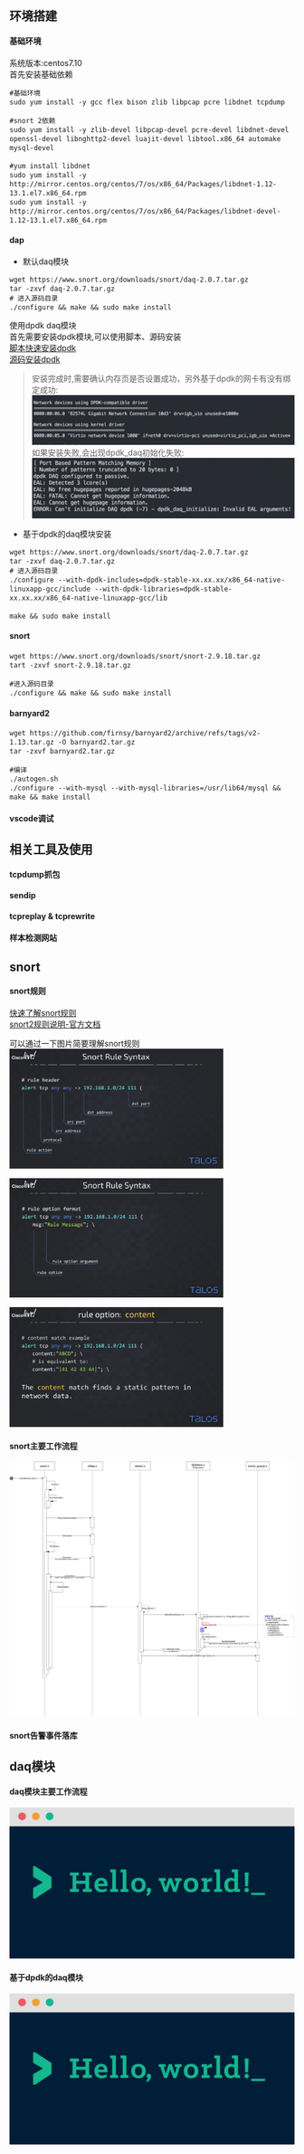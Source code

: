 ## 环境搭建
#### 基础环境
系统版本:centos7.10  
首先安装基础依赖
```
#基础环境
sudo yum install -y gcc flex bison zlib libpcap pcre libdnet tcpdump

#snort 2依赖
sudo yum install -y zlib-devel libpcap-devel pcre-devel libdnet-devel openssl-devel libnghttp2-devel luajit-devel libtool.x86_64 automake mysql-devel

#yum install libdnet
sudo yum install -y http://mirror.centos.org/centos/7/os/x86_64/Packages/libdnet-1.12-13.1.el7.x86_64.rpm
sudo yum install -y http://mirror.centos.org/centos/7/os/x86_64/Packages/libdnet-devel-1.12-13.1.el7.x86_64.rpm
```
#### dap
- 默认daq模块  
```
wget https://www.snort.org/downloads/snort/daq-2.0.7.tar.gz
tar -zxvf daq-2.0.7.tar.gz
# 进入源码目录
./configure && make && sudo make install
```

使用dpdk daq模块  
首先需要安装dpdk模块,可以使用脚本、源码安装  
[脚本快速安装dpdk](https://dpdk-docs.readthedocs.io/en/latest/linux_gsg/quick_start.html)  
[源码安装dpdk](https://dpdk-docs.readthedocs.io/en/latest/linux_gsg/build_dpdk.html)

> 安装完成时,需要确认内存页是否设置成功，另外基于dpdk的网卡有没有绑定成功:
![基于dpdk的网卡设备](../resources/images/snort/dpdk_network_card.png)
如果安装失败,会出现dpdk_daq初始化失败:
![dpdk初始化失败](../resources/images/snort/dpdk_init_failed.png)
 

- 基于dpdk的daq模块安装
```
wget https://www.snort.org/downloads/snort/daq-2.0.7.tar.gz
tar -zxvf daq-2.0.7.tar.gz
# 进入源码目录
./configure --with-dpdk-includes=dpdk-stable-xx.xx.xx/x86_64-native-linuxapp-gcc/include --with-dpdk-libraries=dpdk-stable-xx.xx.xx/x86_64-native-linuxapp-gcc/lib

make && sudo make install
```

#### snort
```
wget https://www.snort.org/downloads/snort/snort-2.9.18.tar.gz
tart -zxvf snort-2.9.18.tar.gz

#进入源码目录
./configure && make && sudo make install
```
#### barnyard2
```
wget https://github.com/firnsy/barnyard2/archive/refs/tags/v2-1.13.tar.gz -O barnyard2.tar.gz
tar -zxvf barnyard2.tar.gz

#编译
./autogen.sh
./configure --with-mysql --with-mysql-libraries=/usr/lib64/mysql && make && make install
```

#### vscode调试
## 相关工具及使用
#### tcpdump抓包
#### sendip
#### tcpreplay & tcprewrite
#### 样本检测网站
## snort
#### snort规则
[快速了解snort规则](../resources/files/snort/snort_rules_desc.pdf)  
[snort2规则说明-官方文档](http://manual-snort-org.s3-website-us-east-1.amazonaws.com/)

可以通过一下图片简要理解snort规则
<img src="../resources/images/snort/snort_rules_pic1.png" width="75%" height="75%" title="snort规则解析1"></img>
  
<img src="../resources/images/snort/snort_rules_pic2.png" width="75%" height="75%" title="snort规则解析2"></img>
  
<img src="../resources/images/snort/snort_rules_pic3.png" width="75%" height="75%" title="snort规则解析3"></img>
  

#### snort主要工作流程
<img src="../resources/images/snort/snort_working_flow.jpg" width="100%" height="100%" title="snort主要工作流程图"></img>
  
#### snort告警事件落库
## daq模块
#### daq模块主要工作流程
<img src="./../resources/images/hello-world.png" width="100%" height="100%" title="dap模块流程图"></img>
  
#### 基于dpdk的daq模块
<img src="./../resources/images/hello-world.png" width="100%" height="100%" title="dpdk dap模块流程图"></img>
  
